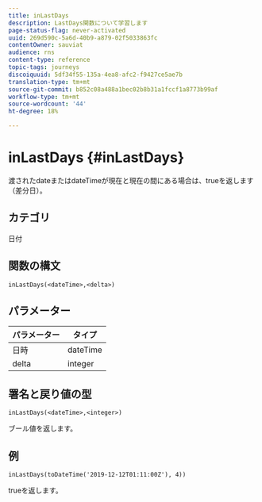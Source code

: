 ```yaml
---
title: inLastDays
description: LastDays関数について学習します
page-status-flag: never-activated
uuid: 269d590c-5a6d-40b9-a879-02f5033863fc
contentOwner: sauviat
audience: rns
content-type: reference
topic-tags: journeys
discoiquuid: 5df34f55-135a-4ea8-afc2-f9427ce5ae7b
translation-type: tm+mt
source-git-commit: b852c08a488a1bec02b8b31a1fccf1a8773b99af
workflow-type: tm+mt
source-wordcount: '44'
ht-degree: 18%

---
```



# inLastDays {#inLastDays}

渡されたdateまたはdateTimeが現在と現在の間にある場合は、trueを返します（差分日）。

## カテゴリ

日付

## 関数の構文

`inLastDays(<dateTime>,<delta>)`

## パラメーター

| パラメーター | タイプ |
|-----------|------------------|
| 日時 | dateTime |
| delta | integer |

## 署名と戻り値の型

`inLastDays(<dateTime>,<integer>)`

ブール値を返します。

## 例

`inLastDays(toDateTime('2019-12-12T01:11:00Z'), 4))`

trueを返します。
